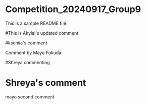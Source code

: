 # Competition_20240917_Group9
This is a sample README file

#This is Akylai's updated comment

#kseniia's comment

Comment by Mayo Fukuda

#Shreya commenting

# Shreya's comment

mayo second comment
